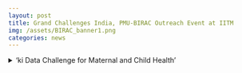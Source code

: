 ```yaml
---
layout: post
title: Grand Challenges India, PMU-BIRAC Outreach Event at IITM  
img: /assets/BIRAC_banner1.png
categories: news
---
```

<html>
<body>
<details>
  <summary> ‘ki Data Challenge for Maternal and Child Health’ </summary>
 <p> Grand Challenges India and the Program Management Unit at BIRAC (PMU-BIRAC) are pleased to announce the launch of a call on ‘ki Data Challenge for Maternal and Child Health’, a program directed at addressing key knowledge gaps in our understanding of how nutrition, prenatal and antenatal care, maternal support, and environmental and social factors contribute to an elevated risk of poor maternal and childhood health outcomes.
Grand Challenges India is a partnership of Department of Biotechnology, Government of India, BIRAC and the Bill & Melinda Gates Foundation.
The call aims at encouraging the development of innovative data analytics solutions by analyzing existing data arising from multiple sources in India and formulating public health recommendations that are data-driven and cost-effective, results from which shall be used to inform policy decisions related to maternal and child health.
Interested researchers are required to submit a proposal online by 17th August, 2018, 2:00 P.M. IST. If selected, proposals may be supported for up to 18 months, funded at up to $100,000 USD per project. These awards are meant to provide an opportunity to develop, refine, and rigorously test novel approaches to the outlined challenge as well as develop data science capacity in India.</p>
<p>Please be advised that the entire application process is strictly online.</p>
<p> For a complete understanding of the scope, please visit microsite <a href="www.birac.nic.in/grandchallengesindia">www.birac.nic.in/grandchallengesindia</a> </p>
</details>
</body>
</html>
